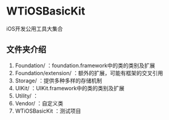 # WTiOSBasicKit
iOS开发公用工具大集合



## 文件夹介绍

1. Foundation/		：foundation.framework中的类的类别及扩展
2. Foundation/extension/	：额外的扩展，可能有框架的交叉引用
2. Storage/			：提供多种多样的存储机制
3. UIKit/			：UIKit.framework中的类的类别及扩展
4. Utility/			：
5. Vendor/			：自定义类
6. WTiOSBasicKit	：测试项目